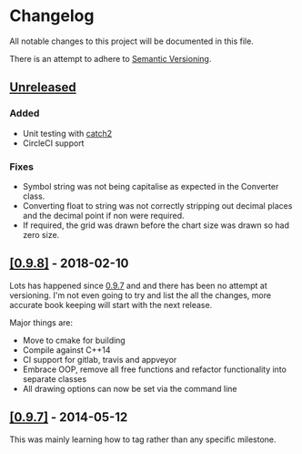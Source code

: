 # Changelog
All notable changes to this project will be documented in this file.

There is an attempt to adhere to [Semantic Versioning](https://semver.org/).

## [Unreleased](https://github.com/php1ic/inch/tree/master)

### Added
- Unit testing with [catch2](https://github.com/catchorg/Catch2)
- CircleCI support

### Fixes
- Symbol string was not being capitalise as expected in the Converter class.
- Converting float to string was not correctly stripping out decimal places and the decimal point if non were required.
- If required, the grid was drawn before the chart size was drawn so had zero size.

## [[0.9.8]](https://github.com/php1ic/inch/releases/tag/v0.9.8) - 2018-02-10

Lots has happened since [0.9.7](https://github.com/php1ic/inch/releases/tag/v0.9.7) and and there has been no attempt at versioning.
I'm not even going to try and list the all the changes, more accurate book keeping will start with the next release.

Major things are:
- Move to cmake for building
- Compile against C++14
- CI support for gitlab, travis and appveyor
- Embrace OOP, remove all free functions and refactor functionality into separate classes
- All drawing options can now be set via the command line


## [[0.9.7]](https://github.com/php1ic/inch/releases/tag/v0.9.7) - 2014-05-12

This was mainly learning how to tag rather than any specific milestone.
